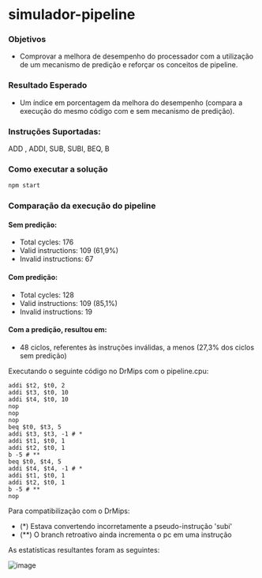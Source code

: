 # simulador-pipeline

### Objetivos  
- Comprovar a melhora de desempenho do processador com a utilização de um mecanismo de predição e reforçar os conceitos de pipeline.

### Resultado Esperado  
- Um índice em porcentagem da melhora do desempenho (compara a execução  do mesmo código com e sem mecanismo de predição).

### Instruções Suportadas:

ADD , ADDI, SUB, SUBI, BEQ, B

### Como executar a solução

```sh
npm start
```

### Comparação da execução do pipeline

#### Sem predição:
- Total cycles: 176
- Valid instructions: 109 (61,9%)
- Invalid instructions: 67

#### Com predição:
- Total cycles: 128
- Valid instructions: 109 (85,1%)
- Invalid instructions: 19

#### Com a predição, resultou em:
- 48 ciclos, referentes às instruções inválidas, a menos (27,3% dos ciclos sem predição)

Executando o seguinte código no DrMips com o pipeline.cpu:

```addi $t1, $t0, 1
addi $t2, $t0, 2
addi $t3, $t0, 10
addi $t4, $t0, 10
nop
nop
nop
beq $t0, $t3, 5
addi $t3, $t3, -1 # *
addi $t1, $t0, 1
addi $t2, $t0, 1
b -5 # **
beq $t0, $t4, 5
addi $t4, $t4, -1 # *
addi $t1, $t0, 1
addi $t2, $t0, 1
b -5 # **
nop
```
Para compatibilização com o DrMips:
- (*) Estava convertendo incorretamente a pseudo-instrução 'subi'
- (**) O branch retroativo ainda incrementa o pc em uma instrução

As estatísticas resultantes foram as seguintes:

![image](https://user-images.githubusercontent.com/72985725/137024000-a2cb290e-b253-4502-b28b-0939c2e5e6df.png)

